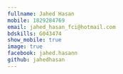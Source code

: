 ```yaml
---
fullname: Jahed Hasan 
mobile: 1829284769
email: jahed_hasan_fci@hotmail.com
bdskills: G043474
show_mobile: true
image: true
facebook: jahed.hasann 
github: jahedhasan
---
```

